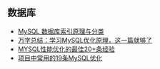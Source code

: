 ## 数据库
- [MySQL 数据库索引原理与分类](https://www.jianshu.com/p/e1dce41a6b2b)
- [万字总结：学习MySQL优化原理，这一篇就够了](https://dbaplus.cn/news-155-1531-1.html)
-  [MYSQL性能优化的最佳20+条经验](https://coolshell.cn/articles/1846.html)
- [项目中常用的19条MySQL优化](https://segmentfault.com/a/1190000012155267)